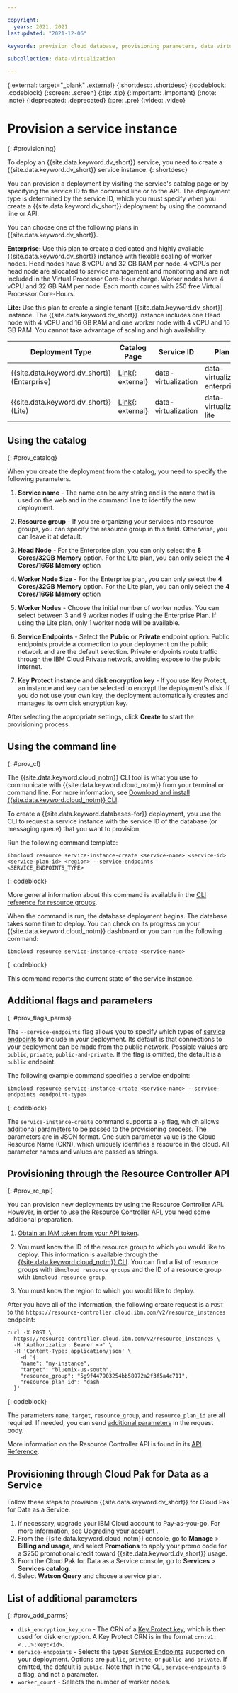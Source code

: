 ```yaml
---

copyright:
  years: 2021, 2021
lastupdated: "2021-12-06"

keywords: provision cloud database, provisioning parameters, data virtualization

subcollection: data-virtualization

---
```


<!-- Attribute definitions --> 
{:external: target="_blank" .external}
{:shortdesc: .shortdesc}
{:codeblock: .codeblock}
{:screen: .screen}
{:tip: .tip}
{:important: .important}
{:note: .note}
{:deprecated: .deprecated}
{:pre: .pre}
{:video: .video}

# Provision a service instance
{: #provisioning}

To deploy an {{site.data.keyword.dv_short}} service, you need to create a {{site.data.keyword.dv_short}} service instance. 
{: shortdesc}

You can provision a deployment by visiting the service's catalog page or by specifying the service ID to the command line or to the API. The deployment type is determined by the service ID, which you must specify when you create a {{site.data.keyword.dv_short}} deployment by using the command line or API.

<!--Updated to include description of Lite Plan and details related to it-->
You can choose one of the following plans in {{site.data.keyword.dv_short}}.

**Enterprise:** Use this plan to create a dedicated and highly available {{site.data.keyword.dv_short}} instance with flexible scaling of worker nodes. Head nodes have 8 vCPU and 32 GB RAM per node. 4 vCPUs per head node are allocated to service management and monitoring and are not included in the Virtual Processor Core-Hour charge. Worker nodes have 4 vCPU and 32 GB RAM per node. Each month comes with 250 free Virtual Processor Core-Hours.

**Lite:** Use this plan to create a single tenant {{site.data.keyword.dv_short}} instance. The {{site.data.keyword.dv_short}} instance includes one Head node with 4 vCPU and 16 GB RAM and one worker node with 4 vCPU and 16 GB RAM. You cannot take advantage of scaling and high availability.

| Deployment Type | Catalog Page | Service ID | Plan IDs |
|-----------------|--------------|------------|----------|
| {{site.data.keyword.dv_short}} (Enterprise) |[Link](https://cloud.ibm.com/catalog/services/data-virtualization){: external} | data-virtualization | data-virtualization-enterprise |
| {{site.data.keyword.dv_short}} (Lite) |[Link](https://cloud.ibm.com/catalog/services/data-virtualization){: external} | data-virtualization | data-virtualization-lite |

## Using the catalog
{: #prov_catalog}

When you create the deployment from the catalog, you need to specify the following parameters.

1. **Service name** - The name can be any string and is the name that is used on the web and in the command line to identify the new deployment.

1. **Resource group** - If you are organizing your services into resource groups, you can specify the resource group in this field. Otherwise, you can leave it at default.

1. **Head Node** - For the Enterprise plan, you can only select the **8 Cores/32GB Memory** option. For the Lite plan, you can only select the **4 Cores/16GB Memory** option

1. **Worker Node Size** - For the Enterprise plan, you can only select the **4 Cores/32GB Memory** option. For the Lite plan, you can only select the **4 Cores/16GB Memory** option

1. **Worker Nodes** - Choose the initial number of worker nodes. You can select between 3 and 9 worker nodes if using the Enterprise Plan. If using the Lite plan, only 1 worker node will be available.

1. **Service Endpoints**  - Select the **Public** or **Private** endpoint option. Public endpoints provide a connection to your deployment on the public network and are the default selection. Private endpoints route traffic through the IBM Cloud Private network, avoiding expose to the public internet.

1. **Key Protect instance** and **disk encryption key** - If you use Key Protect, an instance and key can be selected to encrypt the deployment's disk. If you do not use your own key, the deployment automatically creates and manages its own disk encryption key.

After selecting the appropriate settings, click **Create** to start the provisioning process.

## Using the command line
{: #prov_cl}

The {{site.data.keyword.cloud_notm}} CLI tool is what you use to communicate with {{site.data.keyword.cloud_notm}} from your terminal or command line. For more information, see [Download and install {{site.data.keyword.cloud_notm}} CLI](/docs/cli?topic=cli-getting-started).

To create a {{site.data.keyword.databases-for}} deployment, you use the CLI to request a service instance with the service ID of the database (or messaging queue) that you want to provision.

Run the following command template:

```
ibmcloud resource service-instance-create <service-name> <service-id> <service-plan-id> <region> --service-endpoints <SERVICE_ENDPOINTS_TYPE>
```
{: codeblock}

More general information about this command is available in the [CLI reference for resource groups]().

When the command is run, the database deployment begins. The database takes some time to deploy. You can check on its progress on your {{site.data.keyword.cloud_notm}} dashboard or you can run the following command:

```
ibmcloud resource service-instance-create <service-name>
```
{: codeblock}

This command reports the current state of the service instance.

## Additional flags and parameters
{: #prov_flags_parms}

The `--service-endpoints` flag allows you to specify which types of [service endpoints]() to include in your deployment. Its default is that connections to your deployment can be made from the public network. Possible values are `public`, `private`, `public-and-private`. If the flag is omitted, the default is a `public` endpoint.

The following example command specifies a service endpoint:
```
ibmcloud resource service-instance-create <service-name> --service-endpoints <endpoint-type>
```
{: codeblock}

The `service-instance-create` command supports a `-p` flag, which allows [additional parameters](#prov_add_parms) to be passed to the provisioning process. The parameters are in JSON format. One such parameter value is the Cloud Resource Name (CRN), which uniquely identifies a resource in the cloud. All parameter names and values are passed as strings.

## Provisioning through the Resource Controller API
{: #prov_rc_api}

You can provision new deployments by using the Resource Controller API. However, in order to use the Resource Controller API, you need some additional preparation.

1. [Obtain an IAM token from your API token]().
    
1. You must know the ID of the resource group to which you would like to deploy. This information is available through the [{{site.data.keyword.cloud_notm}} CLI](). You can find a list of resource groups with `ibmcloud resource groups` and the ID of a resource group with `ibmcloud resource group`.
1. You must know the region to which you would like to deploy.

After you have all of the information, the following create request is a `POST` to the `https://resource-controller.cloud.ibm.com/v2/resource_instances` endpoint:

```
curl -X POST \
  https://resource-controller.cloud.ibm.com/v2/resource_instances \
  -H 'Authorization: Bearer <>' \
  -H 'Content-Type: application/json' \
    -d '{
    "name": "my-instance",
    "target": "bluemix-us-south",
    "resource_group": "5g9f447903254bb58972a2f3f5a4c711",
    "resource_plan_id": "dash
  }'
```
{: codeblock}

The parameters `name`, `target`, `resource_group`, and `resource_plan_id` are all required. If needed, you can send [additional parameters](#prov_add_parms) in the request body.

More information on the Resource Controller API is found in its [API Reference]().

## Provisioning through Cloud Pak for Data as a Service

Follow these steps to provision {{site.data.keyword.dv_short}} for Cloud Pak for Data as a Service.

1. If necessary, upgrade your IBM Cloud account to Pay-as-you-go. For more information, see [Upgrading your account
](https://cloud.ibm.com/docs/account?topic=account-upgrading-account).
1. From the {{site.data.keyword.cloud_notm}} console, go to **Manage** > **Billing and usage**, and select **Promotions** to apply your promo code for a $250 promotional credit toward {{site.data.keyword.dv_short}} usage.
1. From the Cloud Pak for Data as a Service console, go to **Services** > **Services catalog**.
1. Select **Watson Query** and choose a service plan.

## List of additional parameters
{: #prov_add_parms}

- `disk_encryption_key_crn` - The CRN of a [Key Protect key](docs/data-virtualization?topic=data-virtualization-key-protect-v2), which is then used for disk encryption. A Key Protect CRN is in the format `crn:v1:<...>:key:<id>`.
- `service-endpoints` - Selects the types [Service Endpoints](docs/data-virtualization?topic=data-virtualization-endpts) supported on your deployment. Options are `public`, `private`, or `public-and-private`. If omitted, the default is `public`. Note that in the CLI, `service-endpoints` is a flag, and not a parameter.
- `worker_count` - Selects the number of worker nodes.
